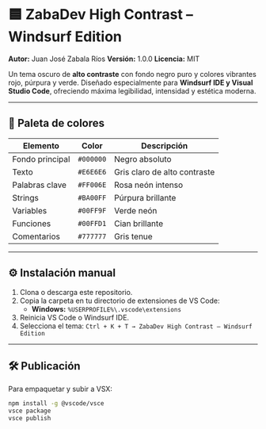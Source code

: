 # 🟦 ZabaDev High Contrast – Windsurf Edition

**Autor:** Juan José Zabala Ríos
**Versión:** 1.0.0
**Licencia:** MIT

Un tema oscuro de **alto contraste** con fondo negro puro y colores vibrantes rojo, púrpura y verde.
Diseñado especialmente para **Windsurf IDE y Visual Studio Code**, ofreciendo máxima legibilidad, intensidad y estética moderna.

---

## 🎨 Paleta de colores
| Elemento | Color | Descripción |
|-----------|--------|-------------|
| Fondo principal | `#000000` | Negro absoluto |
| Texto | `#E6E6E6` | Gris claro de alto contraste |
| Palabras clave | `#FF006E` | Rosa neón intenso |
| Strings | `#BA00FF` | Púrpura brillante |
| Variables | `#00FF9F` | Verde neón |
| Funciones | `#00FFD1` | Cian brillante |
| Comentarios | `#777777` | Gris tenue |

---

## ⚙️ Instalación manual

1. Clona o descarga este repositorio.
2. Copia la carpeta en tu directorio de extensiones de VS Code:
   - **Windows:** `%USERPROFILE%\.vscode\extensions`
3. Reinicia VS Code o Windsurf IDE.
4. Selecciona el tema:
   `Ctrl + K + T → ZabaDev High Contrast – Windsurf Edition`

---

## 🛠️ Publicación

Para empaquetar y subir a VSX:

```bash
npm install -g @vscode/vsce
vsce package
vsce publish
